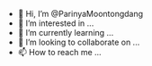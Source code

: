- 👋 Hi, I’m @ParinyaMoontongdang
- 👀 I’m interested in ...
- 🌱 I’m currently learning ...
- 💞️ I’m looking to collaborate on ...
- 📫 How to reach me ...

<!---
ParinyaMoontongdang/ParinyaMoontongdang is a ✨ special ✨ repository because its `README.md` (this file) appears on your GitHub profile.
You can click the Preview link to take a look at your changes.
--->
